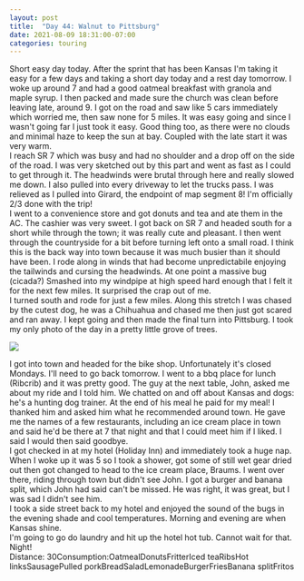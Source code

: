```yaml
---
layout: post
title:  "Day 44: Walnut to Pittsburg"
date: 2021-08-09 18:31:00-07:00
categories: touring
---
```

Short easy day today. After the sprint that has been Kansas I'm taking it easy for a few days and taking a short day today and a rest day tomorrow. I woke up around 7 and had a good oatmeal breakfast with granola and maple syrup. I then packed and made sure the church was clean before leaving late, around 9. I got on the road and saw like 5 cars immediately which worried me, then saw none for 5 miles. It was easy going and since I wasn't going far I just took it easy. Good thing too, as there were no clouds and minimal haze to keep the sun at bay. Coupled with the late start it was very warm.  
I reach SR 7 which was busy and had no shoulder and a drop off on the side of the road. I was very sketched out by this part and went as fast as I could to get through it. The headwinds were brutal through here and really slowed me down. I also pulled into every driveway to let the trucks pass. I was relieved as I pulled into Girard, the endpoint of map segment 8! I'm officially 2/3 done with the trip!  
I went to a convenience store and got donuts and tea and ate them in the AC. The cashier was very sweet. I got back on SR 7 and headed south for a short while through the town; it was really cute and pleasant. I then went through the countryside for a bit before turning left onto a small road. I think this is the back way into town because it was much busier than it should have been. I rode along in winds that had become unpredictabile enjoying the tailwinds and cursing the headwinds. At one point a massive bug (cicada?) Smashed into my windpipe at high speed hard enough that I felt it for the next few miles. It surprised the crap out of me.   
I turned south and rode for just a few miles. Along this stretch I was chased by the cutest dog, he was a Chihuahua and chased me then just got scared and ran away. I kept going and then made the final turn into Pittsburg. I took my only photo of the day in a pretty little grove of trees.   

[![](https://lh3.googleusercontent.com/-TDeOUTcaXOE/YRHXB8MaoJI/AAAAAAAAWCg/qn94YlTyYVEMk2uWPCRyhg55GODcrAxWQCLcBGAsYHQ/s1600/1628559066651628-0.png)](https://lh3.googleusercontent.com/-TDeOUTcaXOE/YRHXB8MaoJI/AAAAAAAAWCg/qn94YlTyYVEMk2uWPCRyhg55GODcrAxWQCLcBGAsYHQ/s1600/1628559066651628-0.png)
  
I got into town and headed for the bike shop. Unfortunately it's closed Mondays. I'll need to go back tomorrow. I went to a bbq place for lunch (Ribcrib) and it was pretty good. The guy at the next table, John, asked me about my ride and I told him. We chatted on and off about Kansas and dogs: he's a hunting dog trainer. At the end of his meal he paid for my meal! I thanked him and asked him what he recommended around town. He gave me the names of a few restaurants, including an ice cream place in town and said he'd be there at 7 that night and that I could meet him if I liked. I said I would then said goodbye.   
I got checked in at my hotel (Holiday Inn) and immediately took a huge nap. When I woke up it was 5 so I took a shower, got some of still wet gear dried out then got changed to head to the ice cream place, Braums. I went over there, riding through town but didn't see John. I got a burger and banana split, which John had said can't be missed. He was right, it was great, but I was sad I didn't see him.  
I took a side street back to my hotel and enjoyed the sound of the bugs in the evening shade and cool temperatures. Morning and evening are when Kansas shine.   
I'm going to go do laundry and hit up the hotel hot tub. Cannot wait for that. Night!  
Distance: 30Consumption:OatmealDonutsFritterIced teaRibsHot linksSausagePulled porkBreadSaladLemonadeBurgerFriesBanana splitFritos
